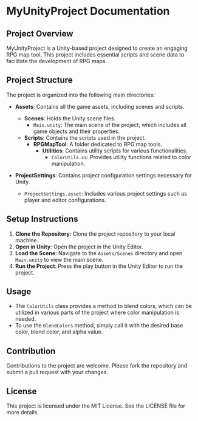 # MyUnityProject Documentation

## Project Overview
MyUnityProject is a Unity-based project designed to create an engaging RPG map tool. This project includes essential scripts and scene data to facilitate the development of RPG maps.

## Project Structure
The project is organized into the following main directories:

- **Assets**: Contains all the game assets, including scenes and scripts.
  - **Scenes**: Holds the Unity scene files.
    - `Main.unity`: The main scene of the project, which includes all game objects and their properties.
  - **Scripts**: Contains the scripts used in the project.
    - **RPGMapTool**: A folder dedicated to RPG map tools.
      - **Utilities**: Contains utility scripts for various functionalities.
        - `ColorUtils.cs`: Provides utility functions related to color manipulation.

- **ProjectSettings**: Contains project configuration settings necessary for Unity.
  - `ProjectSettings.asset`: Includes various project settings such as player and editor configurations.

## Setup Instructions
1. **Clone the Repository**: Clone the project repository to your local machine.
2. **Open in Unity**: Open the project in the Unity Editor.
3. **Load the Scene**: Navigate to the `Assets/Scenes` directory and open `Main.unity` to view the main scene.
4. **Run the Project**: Press the play button in the Unity Editor to run the project.

## Usage
- The `ColorUtils` class provides a method to blend colors, which can be utilized in various parts of the project where color manipulation is needed.
- To use the `BlendColors` method, simply call it with the desired base color, blend color, and alpha value.

## Contribution
Contributions to the project are welcome. Please fork the repository and submit a pull request with your changes.

## License
This project is licensed under the MIT License. See the LICENSE file for more details.